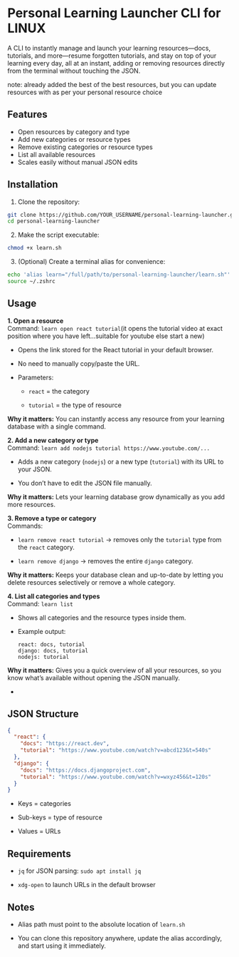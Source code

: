 # Personal Learning Launcher CLI for LINUX

A CLI to instantly manage and launch your learning resources—docs, tutorials, and more—resume forgotten tutorials, and stay on top of your learning every day, all at an instant, adding or removing resources directly from the terminal without touching the JSON.

note: already added the best of the best resources, but you can update resources with as per your personal resource choice
## Features

- Open resources by category and type
- Add new categories or resource types
- Remove existing categories or resource types
- List all available resources
- Scales easily without manual JSON edits

## Installation

1. Clone the repository:

```bash
git clone https://github.com/YOUR_USERNAME/personal-learning-launcher.git
cd personal-learning-launcher
````

2. Make the script executable:


```bash
chmod +x learn.sh
```

3. (Optional) Create a terminal alias for convenience:

```bash
echo 'alias learn="/full/path/to/personal-learning-launcher/learn.sh"' >> ~/.zshrc
source ~/.zshrc
```


## Usage

**1. Open a resource**  
Command: `learn open react tutorial`(it opens the tutorial video at exact position where you have left...suitable for youtube else start a new)

- Opens the link stored for the React tutorial in your default browser.
    
- No need to manually copy/paste the URL.
    
- Parameters:
    
    - `react` = the category
        
    - `tutorial` = the type of resource
        

**Why it matters:** You can instantly access any resource from your learning database with a single command.



**2. Add a new category or type**  
Command: `learn add nodejs tutorial https://www.youtube.com/...`

- Adds a new category (`nodejs`) or a new type (`tutorial`) with its URL to your JSON.
    
- You don’t have to edit the JSON file manually.
    

**Why it matters:** Lets your learning database grow dynamically as you add more resources.



**3. Remove a type or category**  
Commands:

- `learn remove react tutorial` → removes only the `tutorial` type from the `react` category.
    
- `learn remove django` → removes the entire `django` category.
    

**Why it matters:** Keeps your database clean and up-to-date by letting you delete resources selectively or remove a whole category.



**4. List all categories and types**  
Command: `learn list`

- Shows all categories and the resource types inside them.
    
- Example output:
    
    ```
    react: docs, tutorial
    django: docs, tutorial
    nodejs: tutorial
    ```
    

**Why it matters:** Gives you a quick overview of all your resources, so you know what’s available without opening the JSON manually.

-




## JSON Structure

```json
{
  "react": {
    "docs": "https://react.dev",
    "tutorial": "https://www.youtube.com/watch?v=abcd123&t=540s"
  },
  "django": {
    "docs": "https://docs.djangoproject.com",
    "tutorial": "https://www.youtube.com/watch?v=wxyz456&t=120s"
  }
}
```

- Keys = categories
    
- Sub-keys = type of resource
    
- Values = URLs
    



## Requirements

- `jq` for JSON parsing: `sudo apt install jq`
    
- `xdg-open` to launch URLs in the default browser
    



## Notes

- Alias path must point to the absolute location of `learn.sh`
    
- You can clone this repository anywhere, update the alias accordingly, and start using it immediately.
    

